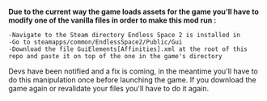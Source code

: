 **Due to the current way the game loads assets for the game you'll have to modify one of the vanilla files in order to make this mod run :**

```
-Navigate to the Steam directory Endless Space 2 is installed in
-Go to steamapps/common/EndlessSpace2/Public/Gui
-Download the file GuiElements[Affinities].xml at the root of this repo and paste it on top of the one in the game's directory
```

Devs have been notified and a fix is coming, in the meantime you'll have to do this manipulation once before launching the game. If you download the game again or revalidate your files you'll have to do it again.




